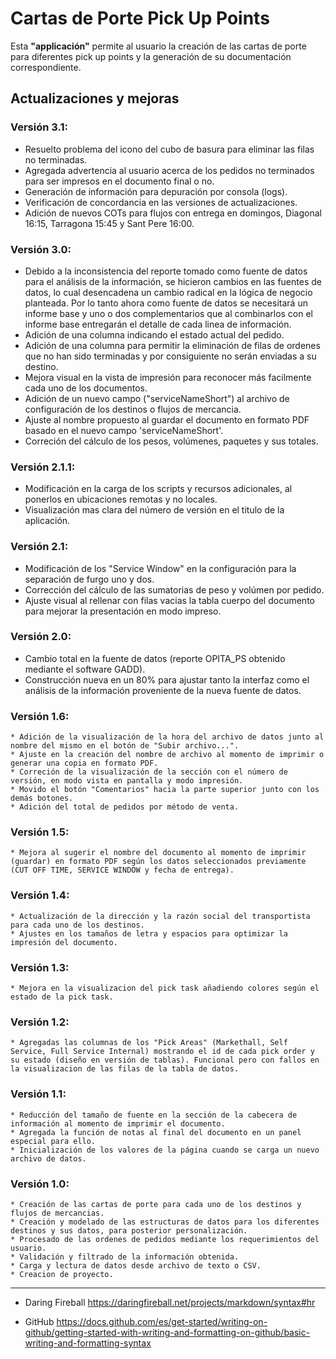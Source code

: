 # **Cartas de Porte Pick Up Points**


Esta **"applicación"** permite al usuario la creación de las cartas de porte para diferentes pick up points y la generación de su documentación correspondiente.

## **Actualizaciones y mejoras**

### Versión 3.1:
* Resuelto problema del icono del cubo de basura para eliminar las filas no terminadas.
* Agregada advertencia al usuario acerca de los pedidos no terminados para ser impresos en el documento final o no.
* Generación de información para depuración por consola (logs). 
* Verificación de concordancia en las versiones de actualizaciones.
* Adición de nuevos COTs para flujos con entrega en domingos, Diagonal 16:15, Tarragona 15:45 y Sant Pere 16:00.

### Versión 3.0:

* Debido a la inconsistencia del reporte tomado como fuente de datos para el análisis de la información, se hicieron cambios en las fuentes de datos, lo cual desencadena un cambio radical en la lógica de negocio planteada. Por lo tanto ahora como fuente de datos se necesitará un informe base y uno o dos complementarios que al combinarlos con el informe base entregarán el detalle de cada linea de información.
* Adición de una columna indicando el estado actual del pedido.
* Adición de una columna para permitir la eliminación de filas de ordenes que no han sido terminadas y por consiguiente no serán enviadas a su destino.
* Mejora visual en la vista de impresión para reconocer más facilmente cada uno de los documentos. 
* Adición de un nuevo campo ("serviceNameShort") al archivo de configuración de los destinos o flujos de mercancia.
* Ajuste al nombre propuesto al guardar el documento en formato PDF basado en el nuevo campo 'serviceNameShort'.
* Correción del cálculo de los pesos, volúmenes, paquetes y sus totales.

### Versión 2.1.1:

* Modificación en la carga de los scripts y recursos adicionales, al ponerlos en ubicaciones remotas y no locales.
* Visualización mas clara del número de versión en el titulo de la aplicación.

### Versión 2.1:

* Modificación de los "Service Window" en la configuración para la separación de furgo uno y dos.
* Corrección del cálculo de las sumatorias de peso y volúmen por pedido.
* Ajuste visual al rellenar con filas vacias la tabla cuerpo del documento para mejorar la presentación en modo impreso.

### Versión 2.0:

* Cambio total en la fuente de datos (reporte OPITA_PS obtenido mediante el software GADD). 
* Construcción nueva en un 80% para ajustar tanto la interfaz como el análisis de la información proveniente de la nueva fuente de datos.

### Versión 1.6:
    * Adición de la visualización de la hora del archivo de datos junto al nombre del mismo en el botón de "Subir archivo...".
    * Ajuste en la creación del nombre de archivo al momento de imprimir o generar una copia en formato PDF.
    * Correción de la visualización de la sección con el número de versión, en modo vista en pantalla y modo impresión. 
    * Movido el botón "Comentarios" hacia la parte superior junto con los demás botones.
    * Adición del total de pedidos por método de venta.

### Versión 1.5:
    * Mejora al sugerir el nombre del documento al momento de imprimir (guardar) en formato PDF según los datos seleccionados previamente (CUT OFF TIME, SERVICE WINDOW y fecha de entrega).

### Versión 1.4:
    * Actualización de la dirección y la razón social del transportista para cada uno de los destinos.
    * Ajustes en los tamaños de letra y espacios para optimizar la impresión del documento.

### Versión 1.3:
    * Mejora en la visualizacion del pick task añadiendo colores según el estado de la pick task.
    
### Versión 1.2:
    * Agregadas las columnas de los "Pick Areas" (Markethall, Self Service, Full Service Internal) mostrando el id de cada pick order y su estado (diseño en versión de tablas). Funcional pero con fallos en la visualizacion de las filas de la tabla de datos.

### Versión 1.1:
    * Reducción del tamaño de fuente en la sección de la cabecera de información al momento de imprimir el documento.
    * Agregada la función de notas al final del documento en un panel especial para ello. 
    * Inicialización de los valores de la página cuando se carga un nuevo archivo de datos.

### Versión 1.0:
    * Creación de las cartas de porte para cada uno de los destinos y flujos de mercancias.
    * Creación y modelado de las estructuras de datos para los diferentes destinos y sus datos, para posterior personalización.
    * Procesado de las ordenes de pedidos mediante los requerimientos del usuario.
    * Validación y filtrado de la información obtenida.
    * Carga y lectura de datos desde archivo de texto o CSV.
    * Creacion de proyecto.

- - - 
* Daring Fireball https://daringfireball.net/projects/markdown/syntax#hr

*  GitHub https://docs.github.com/es/get-started/writing-on-github/getting-started-with-writing-and-formatting-on-github/basic-writing-and-formatting-syntax

